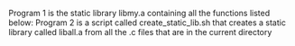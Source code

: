 Program 1 is the static library libmy.a containing all the functions listed below:
Program 2 is a script called create_static_lib.sh that creates a static library called liball.a from all the .c files that are in the current directory
